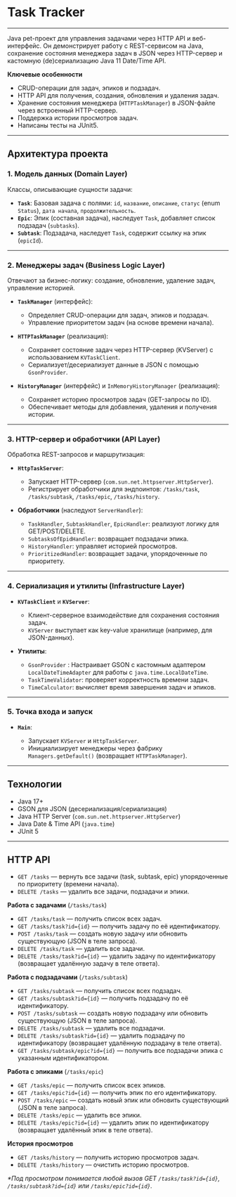 # Task Tracker

---

Java pet-проект для управления задачами через HTTP API и веб-интерфейс. Он демонстрирует работу с REST-сервисом на Java,
сохранение состояния менеджера задач в JSON через HTTP-сервер и кастомную (de)сериализацию Java 11 Date/Time API.

**Ключевые особенности**

* CRUD-операции для задач, эпиков и подзадач.
* HTTP API для получения, создания, обновления и удаления задач.
* Хранение состояния менеджера (`HTTPTaskManager`) в JSON-файле через встроенный HTTP-сервер.
* Поддержка истории просмотров задач.
* Написаны тесты на JUnit5.

---

## Архитектура проекта

### 1. Модель данных (Domain Layer)

Классы, описывающие сущности задачи:

* **`Task`**: Базовая задача с полями: `id`, `название`, `описание`, `статус` (enum `Status`), `дата начала`,
  `продолжительность`.
* **`Epic`**: Эпик (составная задача), наследует `Task`, добавляет список подзадач (`subtasks`).
* **`Subtask`**: Подзадача, наследует `Task`, содержит ссылку на эпик (`epicId`).

---

### 2. Менеджеры задач (Business Logic Layer)

Отвечают за бизнес-логику: создание, обновление, удаление задач, управление историей.

* **`TaskManager`** (интерфейс):

    * Определяет CRUD-операции для задач, эпиков и подзадач.
    * Управление приоритетом задач (на основе времени начала).
* **`HTTPTaskManager`** (реализация):

    * Сохраняет состояние задач через HTTP-сервер (KVServer) с использованием `KVTaskClient`.
    * Сериализует/десериализует данные в JSON с помощью `GsonProvider`.
* **`HistoryManager`** (интерфейс) и `InMemoryHistoryManager` (реализация):

    * Сохраняет историю просмотров задач (GET-запросы по ID).
    * Обеспечивает методы для добавления, удаления и получения истории.

---

### 3. HTTP-сервер и обработчики (API Layer)

Обработка REST-запросов и маршрутизация:

* **`HttpTaskServer`**:

    * Запускает HTTP-сервер (`com.sun.net.httpserver.HttpServer`).
    * Регистрирует обработчики для эндпоинтов: `/tasks/task`, `/tasks/subtask`, `/tasks/epic`, `/tasks/history`.
* **Обработчики** (наследуют `ServerHandler`):

    * `TaskHandler`, `SubtaskHandler`, `EpicHandler`: реализуют логику для GET/POST/DELETE.
    * `SubtasksOfEpidHandler`: возвращает подзадачи эпика.
    * `HistoryHandler`: управляет историей просмотров.
    * `PrioritizedHandler`: возвращает задачи, упорядоченные по приоритету.

---

### 4. Сериализация и утилиты (Infrastructure Layer)

* **`KVTaskClient`** и **`KVServer`**:

    * Клиент-серверное взаимодействие для сохранения состояния задач.
    * `KVServer` выступает как key-value хранилище (например, для JSON-данных).
* **Утилиты**:
    * `GsonProvider` : Настраивает GSON с кастомным адаптером `LocalDateTimeAdapter` для работы с
      `java.time.LocalDateTime`.
    * `TaskTimeValidator`: проверяет корректность времени задач.
    * `TimeCalculator`: вычисляет время завершения задач и эпиков.

---

### 5. Точка входа и запуск

* **`Main`**:

    * Запускает `KVServer` и `HttpTaskServer`.
    * Инициализирует менеджеры через фабрику `Managers.getDefault()` (возвращает `HTTPTaskManager`).

---

## Технологии

* Java 17+
* GSON для JSON (десериализация/сериализация)
* Java HTTP Server (`com.sun.net.httpserver.HttpServer`)
* Java Date & Time API (`java.time`)
* JUnit 5

---

## HTTP API

* `GET /tasks` — вернуть все задачи (task, subtask, epic) упорядоченные по приоритету (времени начала).
* `DELETE /tasks` — удалить все задачи, подзадачи и эпики.

**Работа с задачами** (`/tasks/task`)

* `GET /tasks/task` — получить список всех задач.
* `GET /tasks/task?id={id}` — получить задачу по её идентификатору.
* `POST /tasks/task` — создать новую задачу или обновить существующую (JSON в теле запроса).
* `DELETE /tasks/task` — удалить все задачи.
* `DELETE /tasks/task?id={id}` — удалить задачу по идентификатору (возвращает удалённую задачу в теле ответа).

**Работа с подзадачами** (`/tasks/subtask`)

* `GET /tasks/subtask` — получить список всех подзадач.
* `GET /tasks/subtask?id={id}` — получить подзадачу по её идентификатору.
* `POST /tasks/subtask` — создать новую подзадачу или обновить существующую (JSON в теле запроса).
* `DELETE /tasks/subtask` — удалить все подзадачи.
* `DELETE /tasks/subtask?id={id}` — удалить подзадачу по идентификатору (возвращает удалённую подзадачу в теле ответа).
* `GET /tasks/subtask/epic?id={id}` — получить все подзадачи эпика с указанным идентификатором.

**Работа с эпиками** (`/tasks/epic`)

* `GET /tasks/epic` — получить список всех эпиков.
* `GET /tasks/epic?id={id}` — получить эпик по его идентификатору.
* `POST /tasks/epic` — создать новый эпик или обновить существующий (JSON в теле запроса).
* `DELETE /tasks/epic` — удалить все эпики.
* `DELETE /tasks/epic?id={id}` — удалить эпик по идентификатору (возвращает удалённый эпик в теле ответа).

**История просмотров**

* `GET /tasks/history` — получить историю просмотров задач.
* `DELETE /tasks/history` — очистить историю просмотров.

*\*Под просмотром понимается любой вызов GET `/tasks/task?id={id}`, `/tasks/subtask?id={id}` или `/tasks/epic?id={id}`.*
